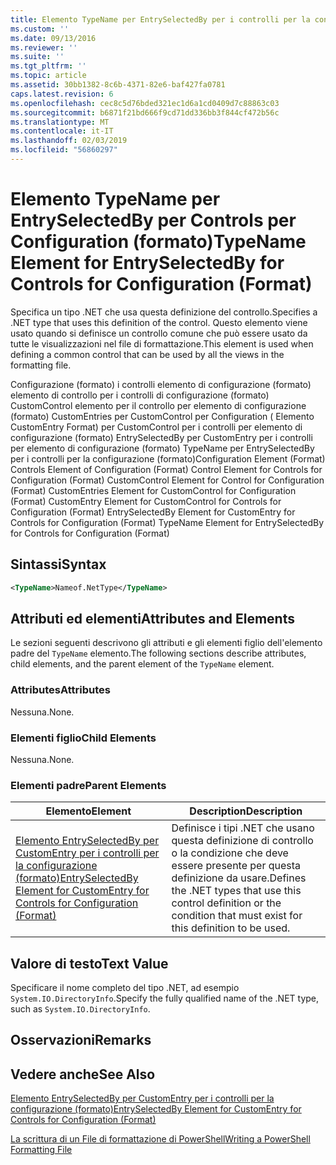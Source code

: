 ```yaml
---
title: Elemento TypeName per EntrySelectedBy per i controlli per la configurazione (formato) | Microsoft Docs
ms.custom: ''
ms.date: 09/13/2016
ms.reviewer: ''
ms.suite: ''
ms.tgt_pltfrm: ''
ms.topic: article
ms.assetid: 30bb1382-8c6b-4371-82e6-baf427fa0781
caps.latest.revision: 6
ms.openlocfilehash: cec8c5d76bded321ec1d6a1cd0409d7c88863c03
ms.sourcegitcommit: b6871f21bd666f9cd71dd336bb3f844cf472b56c
ms.translationtype: MT
ms.contentlocale: it-IT
ms.lasthandoff: 02/03/2019
ms.locfileid: "56860297"
---
```

# <a name="typename-element-for-entryselectedby-for-controls-for-configuration-format"></a><span data-ttu-id="da23a-102">Elemento TypeName per EntrySelectedBy per Controls per Configuration (formato)</span><span class="sxs-lookup"><span data-stu-id="da23a-102">TypeName Element for EntrySelectedBy for Controls for Configuration (Format)</span></span>

<span data-ttu-id="da23a-103">Specifica un tipo .NET che usa questa definizione del controllo.</span><span class="sxs-lookup"><span data-stu-id="da23a-103">Specifies a .NET type that uses this definition of the control.</span></span> <span data-ttu-id="da23a-104">Questo elemento viene usato quando si definisce un controllo comune che può essere usato da tutte le visualizzazioni nel file di formattazione.</span><span class="sxs-lookup"><span data-stu-id="da23a-104">This element is used when defining a common control that can be used by all the views in the formatting file.</span></span>

<span data-ttu-id="da23a-105">Configurazione (formato) i controlli elemento di configurazione (formato) elemento di controllo per i controlli di configurazione (formato) CustomControl elemento per il controllo per elemento di configurazione (formato) CustomEntries per CustomControl per Configuration ( Elemento CustomEntry Format) per CustomControl per i controlli per elemento di configurazione (formato) EntrySelectedBy per CustomEntry per i controlli per elemento di configurazione (formato) TypeName per EntrySelectedBy per i controlli per la configurazione (formato)</span><span class="sxs-lookup"><span data-stu-id="da23a-105">Configuration Element (Format) Controls Element of Configuration (Format) Control Element for Controls for Configuration (Format) CustomControl Element for Control for Configuration (Format) CustomEntries Element for CustomControl for Configuration (Format) CustomEntry Element for CustomControl for Controls for Configuration (Format) EntrySelectedBy Element for CustomEntry for Controls for Configuration (Format) TypeName Element for EntrySelectedBy for Controls for Configuration (Format)</span></span>

## <a name="syntax"></a><span data-ttu-id="da23a-106">Sintassi</span><span class="sxs-lookup"><span data-stu-id="da23a-106">Syntax</span></span>

```xml
<TypeName>Nameof.NetType</TypeName>

```

## <a name="attributes-and-elements"></a><span data-ttu-id="da23a-107">Attributi ed elementi</span><span class="sxs-lookup"><span data-stu-id="da23a-107">Attributes and Elements</span></span>

<span data-ttu-id="da23a-108">Le sezioni seguenti descrivono gli attributi e gli elementi figlio dell'elemento padre del `TypeName` elemento.</span><span class="sxs-lookup"><span data-stu-id="da23a-108">The following sections describe attributes, child elements, and the parent element of the `TypeName` element.</span></span>

### <a name="attributes"></a><span data-ttu-id="da23a-109">Attributes</span><span class="sxs-lookup"><span data-stu-id="da23a-109">Attributes</span></span>

<span data-ttu-id="da23a-110">Nessuna.</span><span class="sxs-lookup"><span data-stu-id="da23a-110">None.</span></span>

### <a name="child-elements"></a><span data-ttu-id="da23a-111">Elementi figlio</span><span class="sxs-lookup"><span data-stu-id="da23a-111">Child Elements</span></span>

<span data-ttu-id="da23a-112">Nessuna.</span><span class="sxs-lookup"><span data-stu-id="da23a-112">None.</span></span>

### <a name="parent-elements"></a><span data-ttu-id="da23a-113">Elementi padre</span><span class="sxs-lookup"><span data-stu-id="da23a-113">Parent Elements</span></span>

|<span data-ttu-id="da23a-114">Elemento</span><span class="sxs-lookup"><span data-stu-id="da23a-114">Element</span></span>|<span data-ttu-id="da23a-115">Description</span><span class="sxs-lookup"><span data-stu-id="da23a-115">Description</span></span>|
|-------------|-----------------|
|[<span data-ttu-id="da23a-116">Elemento EntrySelectedBy per CustomEntry per i controlli per la configurazione (formato)</span><span class="sxs-lookup"><span data-stu-id="da23a-116">EntrySelectedBy Element for CustomEntry for Controls for Configuration (Format)</span></span>](./entryselectedby-element-for-customentry-for-controls-for-configuration-format.md)|<span data-ttu-id="da23a-117">Definisce i tipi .NET che usano questa definizione di controllo o la condizione che deve essere presente per questa definizione da usare.</span><span class="sxs-lookup"><span data-stu-id="da23a-117">Defines the .NET types that use this control definition or the condition that must exist for this definition to be used.</span></span>|

## <a name="text-value"></a><span data-ttu-id="da23a-118">Valore di testo</span><span class="sxs-lookup"><span data-stu-id="da23a-118">Text Value</span></span>

<span data-ttu-id="da23a-119">Specificare il nome completo del tipo .NET, ad esempio `System.IO.DirectoryInfo`.</span><span class="sxs-lookup"><span data-stu-id="da23a-119">Specify the fully qualified name of the .NET type, such as `System.IO.DirectoryInfo`.</span></span>

## <a name="remarks"></a><span data-ttu-id="da23a-120">Osservazioni</span><span class="sxs-lookup"><span data-stu-id="da23a-120">Remarks</span></span>

## <a name="see-also"></a><span data-ttu-id="da23a-121">Vedere anche</span><span class="sxs-lookup"><span data-stu-id="da23a-121">See Also</span></span>

[<span data-ttu-id="da23a-122">Elemento EntrySelectedBy per CustomEntry per i controlli per la configurazione (formato)</span><span class="sxs-lookup"><span data-stu-id="da23a-122">EntrySelectedBy Element for CustomEntry for Controls for Configuration (Format)</span></span>](./entryselectedby-element-for-customentry-for-controls-for-configuration-format.md)

[<span data-ttu-id="da23a-123">La scrittura di un File di formattazione di PowerShell</span><span class="sxs-lookup"><span data-stu-id="da23a-123">Writing a PowerShell Formatting File</span></span>](./writing-a-powershell-formatting-file.md)
